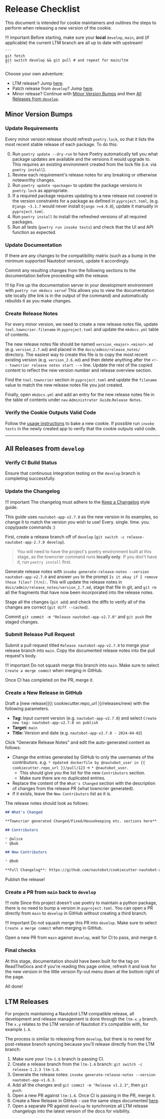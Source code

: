 # Release Checklist

This document is intended for cookie maintainers and outlines the steps to perform when releasing a new version of the cookie.

!!! important
    Before starting, make sure your **local** `develop`, `main`, and (if applicable) the current LTM branch are all up to date with upstream!

    ```
    git fetch
    git switch develop && git pull # and repeat for main/ltm
    ```

Choose your own adventure:

- LTM release? Jump [here](#ltm-releases).
- Patch release from `develop`? Jump [here](#all-releases-from-develop).
- Minor release? Continue with [Minor Version Bumps](#minor-version-bumps) and then [All Releases from `develop`](#all-releases-from-develop).

## Minor Version Bumps

### Update Requirements

Every minor version release should refresh `poetry.lock`, so that it lists the most recent stable release of each package. To do this:

0. Run `poetry update --dry-run` to have Poetry automatically tell you what package updates are available and the versions it would upgrade to. This requires an existing environment created from the lock file (i.e. via `poetry install`).
1. Review each requirement's release notes for any breaking or otherwise noteworthy changes.
2. Run `poetry update <package>` to update the package versions in `poetry.lock` as appropriate.
3. If a required package requires updating to a new release not covered in the version constraints for a package as defined in `pyproject.toml`, (e.g. `Django ~3.1.7` would never install `Django >=4.0.0`), update it manually in `pyproject.toml`.
4. Run `poetry install` to install the refreshed versions of all required packages.
5. Run all tests (`poetry run invoke tests`) and check that the UI and API function as expected.

### Update Documentation

If there are any changes to the compatibility matrix (such as a bump in the minimum supported Nautobot version), update it accordingly.

Commit any resulting changes from the following sections to the documentation before proceeding with the release.

!!! tip
    Fire up the documentation server in your development environment with `poetry run mkdocs serve`! This allows you to view the documentation site locally (the link is in the output of the command) and automatically rebuilds it as you make changes.

### Create Release Notes

For every minor version, we need to create a new release notes file, update `tool.towncrier.filename` in `pyproject.toml`  and update the `mkdocs.yml` table of contents.

The new release notes file should be named `version_<major>.<minor>.md` (e.g. `version_2.7.md`) and placed in the `docs/admin/release_notes/` directory. The easiest way to create this file is to copy the most recent existing version (e.g. `version_2.6.md`) and then delete anything after the `<!-- towncrier release notes start -->` line. Update the rest of the copied content to reflect the new version number and release overview section.

Find the `tool.towncrier` section in `pyproject.toml` and update the `filename` value to match the new release notes file you just created.

Finally, open `mkdocs.yml` and add an entry for the new release notes file in the table of contents under `nav`.`Administrator Guide`.`Release Notes`.

### Verify the Cookie Outputs Valid Code

Follow the [usage instructions](https://github.com/nautobot/cookiecutter-nautobot-app/#usage-with-cookiecutter) to bake a new cookie. If possible run `invoke tests` in the newly created app to verify that the cookie outputs valid code.

---

## All Releases from `develop`

### Verify CI Build Status

Ensure that continuous integration testing on the `develop` branch is completing successfully.

### Update the Changelog

!!! important
    The changelog must adhere to the [Keep a Changelog](https://keepachangelog.com/) style guide.

This guide uses `nautobot-app-v2.7.0` as the new version in its examples, so change it to match the version you wish to use! Every. single. time. you. copy/paste commands :)

First, create a release branch off of `develop` (`git switch -c release-nautobot-app-2.7.0 develop`).

> You will need to have the project's poetry environment built at this stage, as the towncrier command runs **locally only**. If you don't have it, run `poetry install` first.

Generate release notes with `invoke generate-release-notes --version nautobot-app-v2.7.0` and answer `yes` to the prompt `Is it okay if I remove those files? [Y/n]:`. This will update the release notes in `docs/admin/release_notes/version_2.7.md`, stage that file in git, and `git rm` all the fragments that have now been incorporated into the release notes.

Stage all the changes (`git add`) and check the diffs to verify all of the changes are correct (`git diff --cached`).

Commit `git commit -m "Release nautobot-app-v2.7.0"` and `git push` the staged changes.

### Submit Release Pull Request

Submit a pull request titled `Release nautobot-app-v2.7.0` to merge your release branch into `main`. Copy the documented release notes into the pull request's body.

!!! important
    Do not squash merge this branch into `main`. Make sure to select `Create a merge commit` when merging in GitHub.

Once CI has completed on the PR, merge it.

### Create a New Release in GitHub

Draft a [new release]({{ cookiecutter.repo_url }}/releases/new) with the following parameters.

* **Tag:** Input current version (e.g. `nautobot-app-v2.7.0`) and select `Create new tag: nautobot-app-v2.7.0 on publish`
* **Target:** `main`
* **Title:** Version and date (e.g. `nautobot-app-v2.7.0 - 2024-04-02`)

Click "Generate Release Notes" and edit the auto-generated content as follows:

- Change the entries generated by GitHub to only the usernames of the contributors. e.g. `* Updated dockerfile by @nautobot_user in {{ cookiecutter.repo_url }}/pull/123` -> `* @nautobot_user`.
    - This should give you the list for the new `Contributors` section.
    - Make sure there are no duplicated entries.
- Replace the content of the `What's Changed` section with the description of changes from the release PR (what towncrier generated).
- If it exists, leave the `New Contributors` list as it is.

The release notes should look as follows:

```markdown
## What's Changed

**Towncrier generated Changed/Fixed/Housekeeping etc. sections here**

## Contributors

* @alice
* @bob

## New Contributors

* @bob

**Full Changelog**: https://github.com/nautobot/cookiecutter-nautobot-app/compare/nautobot-app-v2.6.1...nautobot-app-v2.7.0
```

Publish the release!

### Create a PR from `main` back to `develop`

!!! note
    Since this project doesn't use poetry to maintain a python package, there is no need to bump a version in `pyproject.toml`. You can open a PR directly from `main` to `develop` in GitHub without creating a third branch.

!!! important
    Do not squash merge this PR into `develop`. Make sure to select `Create a merge commit` when merging in GitHub.

Open a new PR from `main` against `develop`, wait for CI to pass, and merge it.

### Final checks

At this stage, documentation should have been built for the tag on ReadTheDocs and if you're reading this page online, refresh it and look for the new version in the little version fly-out menu down at the bottom right of the page.

All done!

## LTM Releases

For projects maintaining a Nautobot LTM compatible release, all development and release management is done through the `ltm-x.y` branch. The `x.y` relates to the LTM version of Nautobot it's compatible with, for example `1.6`.

The process is similar to releasing from `develop`, but there is no need for post-release branch syncing because you'll release directly from the LTM branch:

1. Make sure your `ltm-1.6` branch is passing CI.
2. Create a release branch from the `ltm-1.6` branch: `git switch -c release-1.2.3 ltm-1.6`.
3. Generate the release notes: `invoke generate-release-notes --version nautobot-app-v1.6.3`.
4. Add all the changes and `git commit -m "Release v1.2.3"`, then `git push`.
5. Open a new PR against `ltm-1.6`. Once CI is passing in the PR, merge it.
6. Create a New Release in GitHub - use the same steps documented [here](#create-a-new-release-in-github).
7. Open a separate PR against `develop` to synchronize all LTM release changelogs into the latest version of the docs for visibility.
